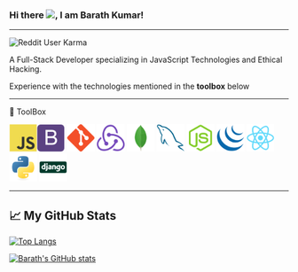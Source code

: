 ### Hi there <img src="https://raw.githubusercontent.com/MartinHeinz/MartinHeinz/master/wave.gif" width="30px">, I am Barath Kumar!

---

![Reddit User Karma](https://img.shields.io/reddit/user-karma/combined/Inevitable-Ad4240?label=Reddit%20Profile&style=social)

A Full-Stack Developer specializing in JavaScript Technologies and Ethical Hacking. 

Experience with the technologies mentioned in the **toolbox** below

---

🧰 ToolBox

<img src="https://raw.githubusercontent.com/devicons/devicon/master/icons/javascript/javascript-original.svg" alt="javascript Logo" width="50" height="50"/><img src="https://raw.githubusercontent.com/devicons/devicon/master/icons/bootstrap/bootstrap-plain.svg" alt="bootstrap Logo" width="50" height="50"/>
<img src="https://raw.githubusercontent.com/devicons/devicon/master/icons/git/git-original.svg" alt="git Logo" width="50" height="50"/>
<img src="https://raw.githubusercontent.com/devicons/devicon/master/icons/redux/redux-original.svg" alt="redux Logo" width="50" height="50"/>
<img src="https://raw.githubusercontent.com/devicons/devicon/master/icons/mongodb/mongodb-original.svg" alt="mongodb Logo" width="50" height="50"/>
<img src="https://raw.githubusercontent.com/devicons/devicon/master/icons/mysql/mysql-original.svg" alt="mysql Logo" width="50" height="50"/>
<img src="https://raw.githubusercontent.com/devicons/devicon/master/icons/nodejs/nodejs-original.svg" alt="nodejs Logo" width="50" height="50"/>
<img src="https://raw.githubusercontent.com/devicons/devicon/master/icons/jquery/jquery-original.svg" alt="jquery Logo" width="50" height="50"/>
<img src="https://raw.githubusercontent.com/devicons/devicon/master/icons/react/react-original.svg" alt="react Logo" width="50" height="50"/>
<img src="https://raw.githubusercontent.com/devicons/devicon/master/icons/python/python-original.svg" alt="python Logo" width="50" height="50"/>
<img src="https://raw.githubusercontent.com/devicons/devicon/master/icons/django/django-original.svg" alt="django Logo" width="50" height="50"/> 


---


## &#x1f4c8; My GitHub Stats

[![Top Langs](https://github-readme-stats.vercel.app/api/top-langs/?username=barathkumar87&hide=java,html,css&theme=radical)](https://github.com/anuraghazra/github-readme-stats)

[![Barath's GitHub stats](https://github-readme-stats.vercel.app/api?username=barathkumar87&theme=radical)](https://github.com/anuraghazra/github-readme-stats)




<!--
**barathkumar87/barathkumar87** is a ✨ _special_ ✨ repository because its `README.md` (this file) appears on your GitHub profile.

Here are some ideas to get you started:

- 🔭 I’m currently working on ...
- 🌱 I’m currently learning ...
- 👯 I’m looking to collaborate on ...
- 🤔 I’m looking for help with ...
- 💬 Ask me about ...
- 📫 How to reach me: ...
- 😄 Pronouns: ...
- ⚡ Fun fact: ...
-->
